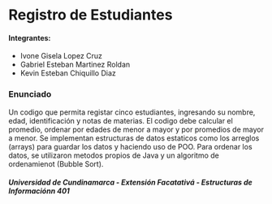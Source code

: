 # Registro de Estudiantes

#### Integrantes:
- Ivone Gisela Lopez Cruz
- Gabriel Esteban Martinez Roldan
- Kevin Esteban Chiquillo Diaz

### Enunciado
Un codigo que permita registar cinco estudiantes, ingresando su nombre, edad, identificación y notas de materias. El codigo debe calcular el promedio, ordenar por edades de menor a mayor y por promedios de mayor a menor. 
Se implementan estructuras de datos estaticos como los arreglos (arrays) para guardar los datos y haciendo uso de POO. Para ordenar los datos, se utilizaron metodos propios de Java y un algoritmo de ordenamienot (Bubble Sort).

##### Universidad de Cundinamarca - Extensión Facatativá - Estructuras de Informaciónn 401
